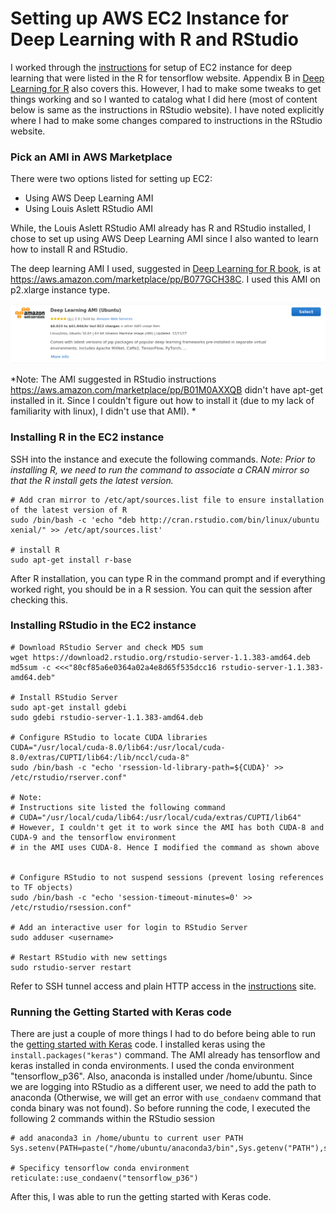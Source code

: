 Setting up AWS EC2 Instance for Deep Learning with R and RStudio
================================================================

I worked through the
[instructions](https://tensorflow.rstudio.com/tools/cloud_gpu.html) for
setup of EC2 instance for deep learning that were listed in the R for
tensorflow website. Appendix B in [Deep Learning for
R](https://www.manning.com/books/deep-learning-with-r) also covers this.
However, I had to make some tweaks to get things working and so I wanted
to catalog what I did here (most of content below is same as the
instructions in RStudio website). I have noted explicitly where I had to
make some changes compared to instructions in the RStudio website.

### Pick an AMI in AWS Marketplace

There were two options listed for setting up EC2:

-   Using AWS Deep Learning AMI
-   Using Louis Aslett RStudio AMI

While, the Louis Aslett RStudio AMI already has R and RStudio installed,
I chose to set up using AWS Deep Learning AMI since I also wanted to
learn how to install R and RStudio.

The deep learning AMI I used, suggested in [Deep Learning for R
book](https://www.manning.com/books/deep-learning-with-r), is at
<https://aws.amazon.com/marketplace/pp/B077GCH38C>. I used this AMI on
p2.xlarge instance type.

![](pic_deepLearningUbuntu_AMI.jpeg)

*Note: The AMI suggested in RStudio instructions
<https://aws.amazon.com/marketplace/pp/B01M0AXXQB> didn't have apt-get
installed in it. Since I couldn't figure out how to install it (due to
my lack of familiarity with linux), I didn't use that AMI). *

### Installing R in the EC2 instance

SSH into the instance and execute the following commands. *Note: Prior
to installing R, we need to run the command to associate a CRAN mirror
so that the R install gets the latest version.*

    # Add cran mirror to /etc/apt/sources.list file to ensure installation of the latest version of R
    sudo /bin/bash -c 'echo "deb http://cran.rstudio.com/bin/linux/ubuntu xenial/" >> /etc/apt/sources.list'

    # install R
    sudo apt-get install r-base

After R installation, you can type R in the command prompt and if
everything worked right, you should be in a R session. You can quit the
session after checking this.

### Installing RStudio in the EC2 instance

    # Download RStudio Server and check MD5 sum
    wget https://download2.rstudio.org/rstudio-server-1.1.383-amd64.deb
    md5sum -c <<<"80cf85a6e0364a02a4e8d65f535dcc16 rstudio-server-1.1.383-amd64.deb"

    # Install RStudio Server
    sudo apt-get install gdebi
    sudo gdebi rstudio-server-1.1.383-amd64.deb

    # Configure RStudio to locate CUDA libraries
    CUDA="/usr/local/cuda-8.0/lib64:/usr/local/cuda-8.0/extras/CUPTI/lib64:/lib/nccl/cuda-8"
    sudo /bin/bash -c "echo 'rsession-ld-library-path=${CUDA}' >> /etc/rstudio/rserver.conf"

    # Note:  
    # Instructions site listed the following command
    # CUDA="/usr/local/cuda/lib64:/usr/local/cuda/extras/CUPTI/lib64"
    # However, I couldn't get it to work since the AMI has both CUDA-8 and CUDA-9 and the tensorflow environment
    # in the AMI uses CUDA-8. Hence I modified the command as shown above


    # Configure RStudio to not suspend sessions (prevent losing references to TF objects)
    sudo /bin/bash -c "echo 'session-timeout-minutes=0' >> /etc/rstudio/rsession.conf"

    # Add an interactive user for login to RStudio Server
    sudo adduser <username>

    # Restart RStudio with new settings
    sudo rstudio-server restart

Refer to SSH tunnel access and plain HTTP access in the
[instructions](https://tensorflow.rstudio.com/tools/cloud_gpu.html)
site.

### Running the Getting Started with Keras code

There are just a couple of more things I had to do before being able to
run the [getting started with
Keras](https://cran.r-project.org/web/packages/keras/vignettes/getting_started.html)
code. I installed keras using the `install.packages("keras")` command.
The AMI already has tensorflow and keras installed in conda
environments. I used the conda environment "tensorflow\_p36". Also,
anaconda is installed under /home/ubuntu. Since we are logging into
RStudio as a different user, we need to add the path to anaconda
(Otherwise, we will get an error with `use_condaenv` command that conda
binary was not found). So before running the code, I executed the
following 2 commands within the RStudio session

    # add anaconda3 in /home/ubuntu to current user PATH
    Sys.setenv(PATH=paste("/home/ubuntu/anaconda3/bin",Sys.getenv("PATH"),sep=":"))

    # Specificy tensorflow conda environment
    reticulate::use_condaenv("tensorflow_p36")

After this, I was able to run the getting started with Keras code.
